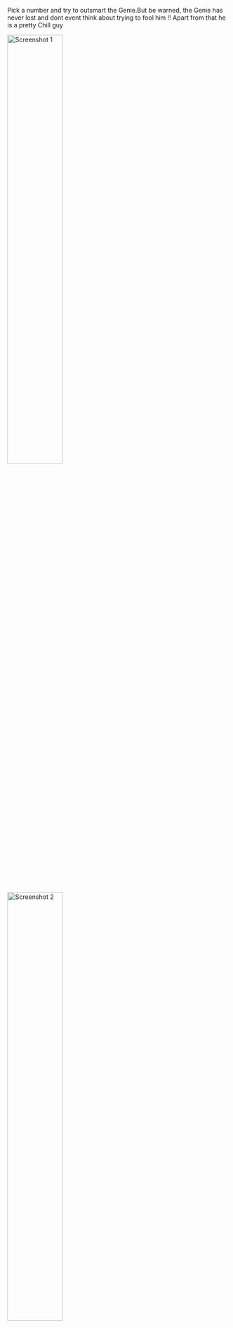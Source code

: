 

Pick a number and try to outsmart the Genie.But be warned, the Genie has never lost and dont event think about trying to fool him !! Apart from that he is a pretty Chill guy



<img src="https://github.com/user-attachments/assets/4a0fc697-a31a-409b-bcd1-41d47cc4dd14" alt="Screenshot 1" width="50%"  />
<img src="https://github.com/user-attachments/assets/820ea967-9cf0-4594-886a-a65663960860" alt="Screenshot 2" width="50%"  />
<img src="https://github.com/user-attachments/assets/f5e45771-6e94-4791-9473-c70e75178648" alt="Screenshot 3" width="50%"  />

![Simulator Screenshot - iPhone 16 Pro - 2025-01-24 at 18 07 03](https://github.com/user-attachments/assets/568686fd-5fa6-4baa-be7e-505a59c6c9a9)Genie-Game App

<img src="https://github.com/user-attachments/assets/202b7970-aaf5-495a-9fb1-8e1f83da0875" alt="Screenshot 4" width="50%"  />







